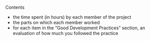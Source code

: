 Contents

* the time spent (in hours) by each member of the project
* the parts on which each member worked
* for each item in the “Good Development Practices” section, an evaluation of how much you followed the practice
